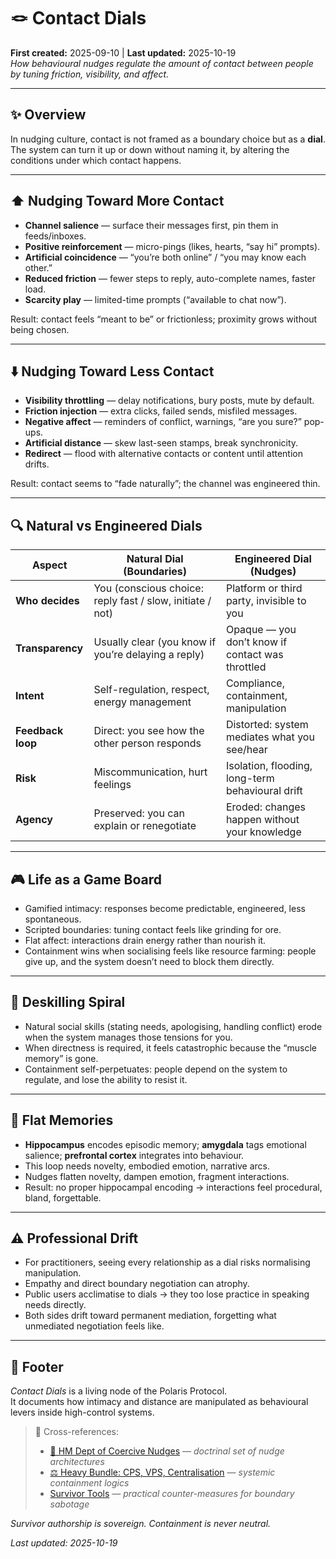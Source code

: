 # 🪢 Contact Dials  
**First created:** 2025-09-10 | **Last updated:** 2025-10-19  
*How behavioural nudges regulate the amount of contact between people by tuning friction, visibility, and affect.*

---

## ✨ Overview  

In nudging culture, contact is not framed as a boundary choice but as a **dial**.  
The system can turn it up or down without naming it, by altering the conditions under which contact happens.  

---

## ⬆️ Nudging Toward More Contact  

- **Channel salience** — surface their messages first, pin them in feeds/inboxes.  
- **Positive reinforcement** — micro-pings (likes, hearts, “say hi” prompts).  
- **Artificial coincidence** — “you’re both online” / “you may know each other.”  
- **Reduced friction** — fewer steps to reply, auto-complete names, faster load.  
- **Scarcity play** — limited-time prompts (“available to chat now”).  

Result: contact feels “meant to be” or frictionless; proximity grows without being chosen.  

---

## ⬇️ Nudging Toward Less Contact  

- **Visibility throttling** — delay notifications, bury posts, mute by default.  
- **Friction injection** — extra clicks, failed sends, misfiled messages.  
- **Negative affect** — reminders of conflict, warnings, “are you sure?” pop-ups.  
- **Artificial distance** — skew last-seen stamps, break synchronicity.  
- **Redirect** — flood with alternative contacts or content until attention drifts.  

Result: contact seems to “fade naturally”; the channel was engineered thin.  

---

## 🔍 Natural vs Engineered Dials  

| **Aspect**          | **Natural Dial (Boundaries)**                           | **Engineered Dial (Nudges)**                     |
|----------------------|---------------------------------------------------------|--------------------------------------------------|
| **Who decides**      | You (conscious choice: reply fast / slow, initiate / not) | Platform or third party, invisible to you        |
| **Transparency**     | Usually clear (you know if you’re delaying a reply)     | Opaque — you don’t know if contact was throttled |
| **Intent**           | Self-regulation, respect, energy management            | Compliance, containment, manipulation            |
| **Feedback loop**    | Direct: you see how the other person responds           | Distorted: system mediates what you see/hear     |
| **Risk**             | Miscommunication, hurt feelings                        | Isolation, flooding, long-term behavioural drift |
| **Agency**           | Preserved: you can explain or renegotiate               | Eroded: changes happen without your knowledge    |

---

## 🎮 Life as a Game Board  

- Gamified intimacy: responses become predictable, engineered, less spontaneous.  
- Scripted boundaries: tuning contact feels like grinding for ore.  
- Flat affect: interactions drain energy rather than nourish it.  
- Containment wins when socialising feels like resource farming: people give up, and the system doesn’t need to block them directly.  

---

## 💢 Deskilling Spiral  

- Natural social skills (stating needs, apologising, handling conflict) erode when the system manages those tensions for you.  
- When directness is required, it feels catastrophic because the “muscle memory” is gone.  
- Containment self-perpetuates: people depend on the system to regulate, and lose the ability to resist it.  

---

## 🧠 Flat Memories  

- **Hippocampus** encodes episodic memory; **amygdala** tags emotional salience; **prefrontal cortex** integrates into behaviour.  
- This loop needs novelty, embodied emotion, narrative arcs.  
- Nudges flatten novelty, dampen emotion, fragment interactions.  
- Result: no proper hippocampal encoding → interactions feel procedural, bland, forgettable.  

---

## ⚠️ Professional Drift  

- For practitioners, seeing every relationship as a dial risks normalising manipulation.  
- Empathy and direct boundary negotiation can atrophy.  
- Public users acclimatise to dials → they too lose practice in speaking needs directly.  
- Both sides drift toward permanent mediation, forgetting what unmediated negotiation feels like.  

---

## 🏮 Footer  

*Contact Dials* is a living node of the Polaris Protocol.  
It documents how intimacy and distance are manipulated as behavioural levers inside high-control systems.  

> 📡 Cross-references:
> 
> - [🧠 HM Dept of Coercive Nudges](./README.md) — *doctrinal set of nudge architectures*  
> - [⚖️ Heavy Bundle: CPS, VPS, Centralisation](./⚖️_heavy_bundle_cps_vps_centralisation.md) — *systemic containment logics*  
> - [Survivor Tools](../../../../Disruption_Kit/Survivor_Tools/README.md) — *practical counter-measures for boundary sabotage*  

*Survivor authorship is sovereign. Containment is never neutral.*  

_Last updated: 2025-10-19_  
